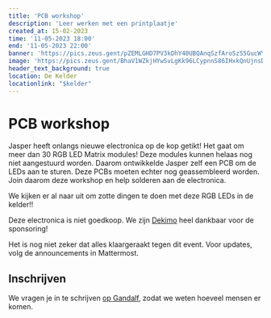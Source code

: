 ```yaml
---
title: 'PCB workshop'
description: 'Leer werken met een printplaatje'
created_at: 15-02-2023
time: '11-05-2023 18:00'
end: '11-05-2023 22:00'
banner: 'https://pics.zeus.gent/pZEMLGHD7PV3kDhY40UBQAnqSzfAroSzS5GucWYr.jpg'
image: 'https://pics.zeus.gent/BhaV1WZkjHYwSvLgKk96LCypnnS86IHxkQnUjnsD.jpg'
header_text_background: true
location: De Kelder
locationlink: "$kelder"
---
```


# PCB workshop

Jasper heeft onlangs nieuwe electronica op de kop getikt! Het gaat om meer dan 30 RGB LED Matrix modules! Deze modules kunnen helaas nog niet aangestuurd worden. Daarom ontwikkelde Jasper zelf een PCB om de LEDs aan te sturen. Deze PCBs moeten echter nog geassembleerd worden. Join daarom deze workshop en help solderen aan de electronica.

We kijken er al naar uit om zotte dingen te doen met deze RGB LEDs in de kelder!!

Deze electronica is niet goedkoop. We zijn [Dekimo](https://www.dekimo.com) heel dankbaar voor de sponsoring!

Het is nog niet zeker dat alles klaargeraakt tegen dit event. Voor updates, volg de announcements in Mattermost.

## Inschrijven

We vragen je in te schrijven [op Gandalf](https://event.student.ugent.be/events/379), zodat we weten hoeveel mensen er komen.
